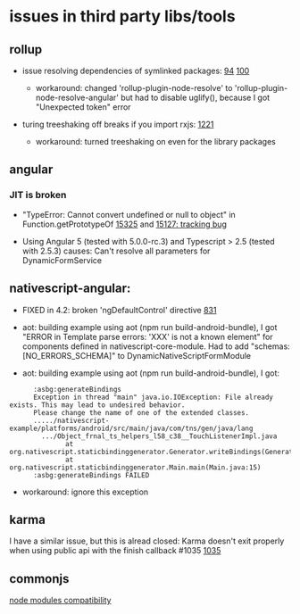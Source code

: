 # issues in third party libs/tools

## rollup

* issue resolving dependencies of symlinked packages:
  [94](https://github.com/rollup/rollup-plugin-node-resolve/issues/94)
  [100](https://github.com/rollup/rollup-plugin-node-resolve/issues/100)

  * workaround: changed 'rollup-plugin-node-resolve' to 'rollup-plugin-node-resolve-angular' but had to disable uglify(), because I got "Unexpected token" error

* turing treeshaking off breaks if you import rxjs:
  [1221](https://github.com/rollup/rollup/issues/1221)

  * workaround: turned treeshaking on even for the library packages

## angular

### JIT is broken

* "TypeError: Cannot convert undefined or null to object" in Function.getPrototypeOf
  [15325](https://github.com/angular/angular/issues/15325) and
  [15127: tracking bug](https://github.com/angular/angular/issues/15127)

* Using Angular 5 (tested with 5.0.0-rc.3) and Typescript > 2.5 (tested with 2.5.3)
  causes: Can't resolve all parameters for DynamicFormService

## nativescript-angular:

* FIXED in 4.2: broken 'ngDefaultControl' directive
  [831](https://github.com/NativeScript/nativescript-angular/issues/831)

* aot:  building example using aot (npm run build-android-bundle), I got 
      "ERROR in Template parse errors: 'XXX' is not a known element" for components defined in nativescript-core-module.
      Had to add "schemas: [NO_ERRORS_SCHEMA]" to DynamicNativeScriptFormModule

* aot:  building example using aot (npm run build-android-bundle), I got:

```error
      :asbg:generateBindings
      Exception in thread "main" java.io.IOException: File already exists. This may lead to undesired behavior.
      Please change the name of one of the extended classes.
      ...../nativescript-example/platforms/android/src/main/java/com/tns/gen/java/lang
        .../Object_frnal_ts_helpers_l58_c38__TouchListenerImpl.java
              at org.nativescript.staticbindinggenerator.Generator.writeBindings(Generator.java:59)
              at org.nativescript.staticbindinggenerator.Main.main(Main.java:15)
      :asbg:generateBindings FAILED
```

  * workaround: ignore this exception

## karma

I have a similar issue, but this is alread closed:
Karma doesn't exit properly when using public api with the finish callback #1035
[1035](https://github.com/karma-runner/karma/issues/1035)


## commonjs

[node modules compatibility](http://guybedford.com/systemjs-alignment#node-modules-compatibility)
